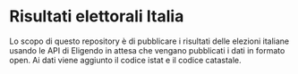 # Risultati elettorali Italia

Lo scopo di questo repository è di pubblicare i risultati delle elezioni italiane usando le API di Eligendo in attesa che vengano pubblicati i dati in formato open. Ai dati viene aggiunto il codice istat e il codice catastale. 
 
